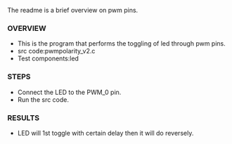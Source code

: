 

The readme is a brief overview on pwm pins.

### OVERVIEW
  * This is the program that performs the toggling of led through pwm pins.
  * src code:pwmpolarity_v2.c
  * Test components:led
	
### STEPS
  * Connect the LED to the PWM_0 pin.
  * Run the src code.

### RESULTS
  * LED will 1st toggle with certain delay then it will do reversely.
